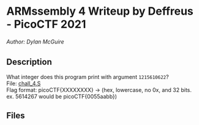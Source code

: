 # ARMssembly 4 Writeup by Deffreus - PicoCTF 2021

###### Author: Dylan McGuire

## Description

What integer does this program print with argument `1215610622`?<br>
File: [chall_4.S](https://mercury.picoctf.net/static/cc482f9af012669801cf7adeb687698a/chall_4.S)<br>
Flag format: picoCTF{XXXXXXXX} -> (hex, lowercase, no 0x, and 32 bits. ex. 5614267 would be picoCTF{0055aabb})

## Files


